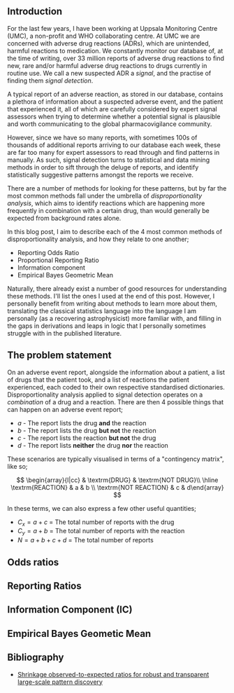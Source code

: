 ## Introduction

For the last few years, I have been working at Uppsala Monitoring Centre (UMC), a non-profit and WHO collaborating centre. At UMC we are concerned with adverse drug reactions (ADRs), which are unintended, harmful reactions to medication. We constantly monitor our database of, at the time of writing, over 33 million reports of adverse drug reactions to find new, rare and/or harmful adverse drug reactions to drugs currently in routine use. We call a new suspected ADR a _signal_, and the practise of finding them _signal detection_.

A typical report of an adverse reaction, as stored in our database, contains a plethora of information about a suspected adverse event, and the patient that experienced it, all of which are carefully considered by expert signal assessors when trying to determine whether a potential signal is plausible and worth communicating to the global pharmacovigilance community.

However, since we have so many reports, with sometimes 100s of thousands of additional reports arriving to our database each week, these are far too many for expert assessors to read through and find patterns in manually. As such, signal detection turns to statistical and data mining methods in order to sift through the deluge of reports, and identify statistically suggestive patterns amongst the reports we receive.

There are a number of methods for looking for these patterns, but by far the most common methods fall under the umbrella of _disproportionality analysis_, which aims to identify reactions which are happening more frequently in combination with a certain drug, than would generally be expected from background rates alone.

In this blog post, I aim to describe each of the 4 most common methods of disproportionality analysis, and how they relate to one another;

* Reporting Odds Ratio
* Proportional Reporting Ratio
* Information component
* Empirical Bayes Geometric Mean

Naturally, there already exist a number of good resources for understanding these methods. I'll list the ones I used at the end of this post. However, I personally benefit from writing about methods to learn more about them, translating the classical statistics language into the language I am personally (as a recovering astrophysicist) more familiar with, and filling in the gaps in derivations and leaps in logic that I personally sometimes struggle with in the published literature. 

## The problem statement

On an adverse event report, alongside the information about a patient, a list of drugs that the patient took, and a list of reactions the patient experienced, each coded to their own respective standardised dictionaries. Disproportionality analysis applied to signal detection operates on a _combination_ of a drug and a reaction. There are then 4 possible things that can happen on an adverse event report;

* $a$ - The report lists the drug **and** the reaction
* $b$ - The report lists the drug **but not** the reaction
* $c$ - The report lists the reaction **but not** the drug
* $d$ - The report lists **neither** the drug **nor** the reaction

These scenarios are typically visualised in terms of a "contingency matrix", like so;

$$ \begin{array}{l|cc}  & \textrm{DRUG} & \textrm{NOT DRUG}\\ \hline   \textrm{REACTION} & a & b \\  \textrm{NOT REACTION} & c & d\end{array} $$

In these terms, we can also express a few other useful quantities;

* $C_x = a+c$ = The total number of reports with the drug
* $C_y = a+b$ = The total number of reports with the reaction
* $N = a+b+c+d$ = The total number of reports

## Odds ratios

## Reporting Ratios

## Information Component (IC)

## Empirical Bayes Geometic Mean

## Bibliography

* [Shrinkage observed-to-expected ratios for robust and transparent large-scale pattern discovery](https://journals.sagepub.com/doi/full/10.1177/0962280211403604)
